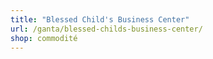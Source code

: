 ```yaml
---
title: "Blessed Child's Business Center"
url: /ganta/blessed-childs-business-center/
shop: commodité
---
```

